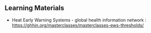 ## Learning Materials 

* Heat Early Warning Systems - global health information network : https://ghhin.org/masterclasses/masterclasses-ews-thresholds/



